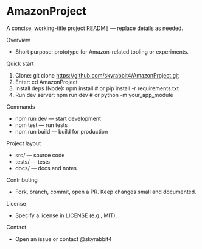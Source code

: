 # AmazonProject

A concise, working-title project README — replace details as needed.

Overview
- Short purpose: prototype for Amazon-related tooling or experiments.

Quick start
1. Clone: git clone https://github.com/skyrabbit4/AmazonProject.git
2. Enter: cd AmazonProject
3. Install deps (Node): npm install  # or pip install -r requirements.txt
4. Run dev server: npm run dev  # or python -m your_app_module

Commands
- npm run dev — start development
- npm test — run tests
- npm run build — build for production

Project layout
- src/ — source code
- tests/ — tests
- docs/ — docs and notes

Contributing
- Fork, branch, commit, open a PR. Keep changes small and documented.

License
- Specify a license in LICENSE (e.g., MIT).

Contact
- Open an issue or contact @skyrabbit4

